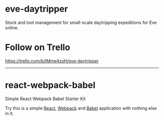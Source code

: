 # eve-daytripper

Stock and loot management for small-scale daytripping expeditions for Eve online.

# Follow on Trello

https://trello.com/b/lMme4zsH/eve-daytripper

---

# react-webpack-babel
Simple React Webpack Babel Starter Kit

Try this is a simple [React](https://facebook.github.io/react/), [Webpack](http://webpack.github.io/) and [Babel](https://babeljs.io/) application with nothing else in it.
